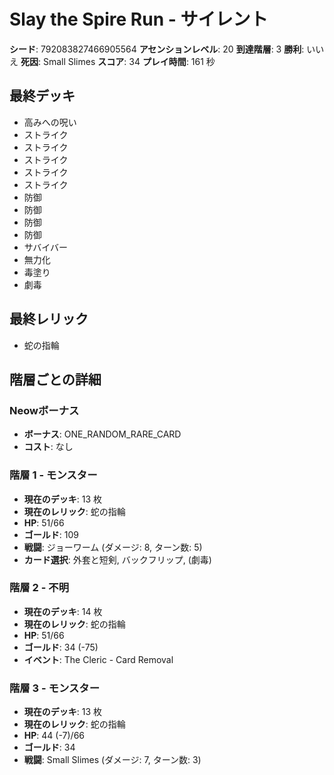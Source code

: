 # Slay the Spire Run - サイレント

**シード**: 792083827466905564
**アセンションレベル**: 20
**到達階層**: 3
**勝利**: いいえ
**死因**: Small Slimes
**スコア**: 34
**プレイ時間**: 161 秒

## 最終デッキ
- 高みへの呪い
- ストライク
- ストライク
- ストライク
- ストライク
- ストライク
- 防御
- 防御
- 防御
- 防御
- サバイバー
- 無力化
- 毒塗り
- 劇毒

## 最終レリック
- 蛇の指輪

## 階層ごとの詳細

### Neowボーナス
- **ボーナス**: ONE_RANDOM_RARE_CARD
- **コスト**: なし

### 階層 1 - モンスター
- **現在のデッキ**: 13 枚
- **現在のレリック**: 蛇の指輪
- **HP**: 51/66
- **ゴールド**: 109
- **戦闘**: ジョーワーム (ダメージ: 8, ターン数: 5)
- **カード選択**: 外套と短剣, バックフリップ, (劇毒)

### 階層 2 - 不明
- **現在のデッキ**: 14 枚
- **現在のレリック**: 蛇の指輪
- **HP**: 51/66
- **ゴールド**: 34 (-75)
- **イベント**: The Cleric - Card Removal

### 階層 3 - モンスター
- **現在のデッキ**: 13 枚
- **現在のレリック**: 蛇の指輪
- **HP**: 44 (-7)/66
- **ゴールド**: 34
- **戦闘**: Small Slimes (ダメージ: 7, ターン数: 3)
